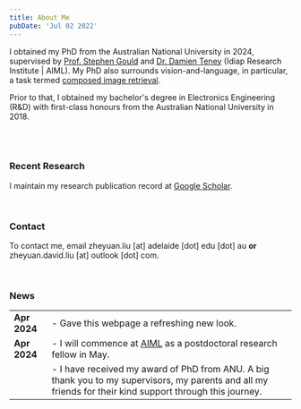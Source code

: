 ```yaml
---
title: About Me
pubDate: 'Jul 02 2022'
---
```



I obtained my PhD from the Australian National University in 2024, supervised by [Prof. Stephen Gould](https://users.cecs.anu.edu.au/~sgould/) and [Dr. Damien Teney](https://www.damienteney.info/) (Idiap Research Institute | AIML). My PhD also surrounds vision-and-language, in particular, a task termed [composed image retrieval](https://paperswithcode.com/dataset/cirr).

Prior to that, I obtained my bachelor's degree in Electronics Engineering (R&D) with first-class honours from the Australian National University in 2018.

<br/>
<br/>

### Recent Research

I maintain my research publication record at [Google Scholar](https://scholar.google.com/citations?hl=en&user=2lWQHxIAAAAJ&view_op=list_works&sortby=pubdate).

<br/>

### Contact

To contact me, email zheyuan.liu [at] adelaide [dot] edu [dot] au __or__ zheyuan.david.liu [at] outlook [dot] com.

<br/>

### News

<style>
table, td, th {
   border: none!important;
}
table {
    border-collapse: collapse!important;
}
</style>

|     |     |
| -------- | ------- |
| __Apr 2024__  | - Gave this webpage a refreshing new look.  |
| __Apr 2024__  | - I will commence at [AIML](https://www.adelaide.edu.au/aiml/) as a postdoctoral research fellow in May.    |
|  | - I have received my award of PhD from ANU. A big thank you to my supervisors, my parents and all my friends for their kind support through this journey.|
